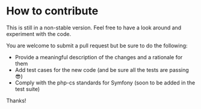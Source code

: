 # How to contribute

This is still in a non-stable version.
Feel free to have a look around and experiment with the code.

You are welcome to submit a pull request but be sure to do the following:

  - Provide a meaningful description of the changes and a rationale for them
  - Add test cases for the new code (and be sure all the tests are passing 😎)
  - Comply with the php-cs standards for Symfony (soon to be added in the test suite)

Thanks!
